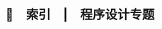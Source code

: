 ---
title: 📝&emsp;索引&emsp;|&emsp;程序设计专题
key: test
excerpt_separator: <!--more-->
excerpt_type: html # text (default), html
lightbox: true
pageview: true
coding: UTF-8
---  